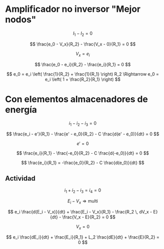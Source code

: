 # Amplificador no inversor "Mejor nodos"

$$
I_1 - I_2 = 0
$$

$$
\frac{e_0 - V_x}{R_2} - \frac{V_x - 0}{R_1} = 0
$$

$$
V_x = e_i
$$

$$
\frac{e_0 - e_i}{R_2} - \frac{e_i}{R_1} = 0
$$

$$
e_0 = e_i \left( \frac{1}{R_2} + \frac{1}{R_1} \right) R_2 \Rightarrow e_0 = e_i \left( 1 + \frac{R_2}{R_1} \right)
$$

# Con elementos almacenadores de energía

$$
i_1 - i_2 - i_3 = 0
$$

$$
\frac{e_i - e'}{R_1} - \frac{e' - e_0}{R_2} - C \frac{d(e' - e_0)}{dt} = 0
$$

$$
e' = 0
$$

$$
\frac{e_i}{R_1} - \frac{-e_0}{R_2} - C \frac{d(-e_0)}{dt} = 0
$$

$$
\frac{e_i}{R_1} = -\frac{e_0}{R_2} - C \frac{d(e_0)}{dt}
$$

## Actividad

$$
i_1 + i_2 - i_3 = i_4 = 0
$$

$$
E_i - V_x \Rightarrow \text{multi}
$$

$$
e_i \frac{d(E_i - V_x)}{dt} + \frac{E_i - V_x}{R_1} - \frac{R_2 \, dV_x - E}{dt} - \frac{V_x - E}{R_2} = 0
$$

$$
V_x = 0
$$

$$
e_i \frac{dE_i}{dt} + \frac{E_i}{R_1} + L_2 \frac{dE}{dt} + \frac{E}{R_2} = 0
$$

